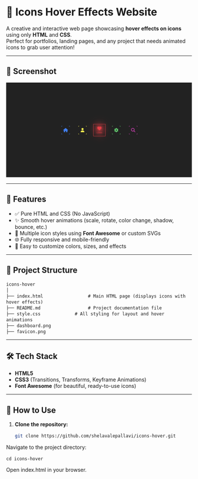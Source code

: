 # 🎨 Icons Hover Effects Website

A creative and interactive web page showcasing **hover effects on icons** using only **HTML** and **CSS**.  
Perfect for portfolios, landing pages, and any project that needs animated icons to grab user attention!

---

## 📸 Screenshot

![Dashboard Screenshot](dashboard.png)

---

## 🚀 Features

- ✅ Pure HTML and CSS (No JavaScript)
- ✨ Smooth hover animations (scale, rotate, color change, shadow, bounce, etc.)
- 🎯 Multiple icon styles using **Font Awesome** or custom SVGs
- 🌐 Fully responsive and mobile-friendly
- 🎨 Easy to customize colors, sizes, and effects

---

## 📁 Project Structure
```
icons-hover
│
├── index.html                 # Main HTML page (displays icons with hover effects)
├── README.md                  # Project documentation file
├── style.css             # All styling for layout and hover animations
├── dashboard.png
├── favicon.png

```
---

## 🛠️ Tech Stack

- **HTML5**
- **CSS3** (Transitions, Transforms, Keyframe Animations)
- **Font Awesome** (for beautiful, ready-to-use icons)

---

## 🎯 How to Use

1. **Clone the repository:**
   ```bash
   git clone https://github.com/shelavalepallavi/icons-hover.git
   ```
   
Navigate to the project directory:

```
cd icons-hover

```
Open index.html in your browser.

